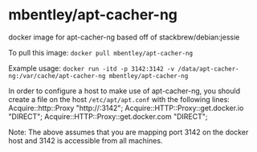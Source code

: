 mbentley/apt-cacher-ng
==================

docker image for apt-cacher-ng
based off of stackbrew/debian:jessie

To pull this image:
`docker pull mbentley/apt-cacher-ng`

Example usage:
`docker run -itd -p 3142:3142 -v /data/apt-cacher-ng:/var/cache/apt-cacher-ng mbentley/apt-cacher-ng`

In order to configure a host to make use of apt-cacher-ng, you should create a file on the host `/etc/apt/apt.conf` with the following lines:
    Acquire::http::Proxy "http://<docker-host>:3142";
    Acquire::HTTP::Proxy::get.docker.io "DIRECT";
    Acquire::HTTP::Proxy::get.docker.com "DIRECT";

Note:  The above assumes that you are mapping port 3142 on the docker host and 3142 is accessible from all machines.
